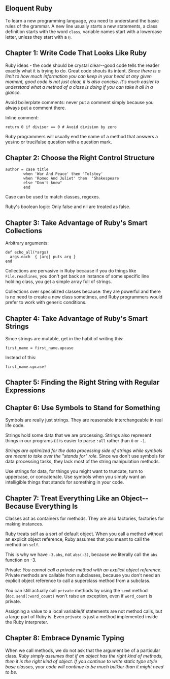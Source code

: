 ## Eloquent Ruby

To learn a new programming language, you need to understand the basic rules of the grammar. A new line usually starts a new statements, a class definition starts with the word `class`, variable names start with a lowercase letter, unless they start with a `@`.

## Chapter 1: Write Code That Looks Like Ruby

Ruby ideas - the code should be crystal clear--good code tells the reader exactly what it is trying to do. Great code shouts its intent. *Since there is a limit to how much information you can keep in your head at any given moment, good code is not just clear, it is also concise. It's much easier to understand what a method of a class is doing if you can take it all in a glance.*

Avoid boilerplate comments: never put a comment simply because you always put a comment there.

Inline comment:

    return 0 if divisor == 0 # Avoid division by zero

Ruby programmers will usually end the name of a method that answers a yes/no or true/false question with a question mark.

## Chapter 2: Choose the Right Control Structure

    author = case title
            when 'War And Peace' then 'Tolstoy'
            when 'Romeo And Juliet' then  'Shakespeare'
            else "Don't know"
            end

Case can be used to match classes, regexes.

Ruby's boolean logic: Only false and nil are treated as false.

## Chapter 3: Take Advantage of Ruby's Smart Collections

Arbitrary arguments:

    def echo_all(*args)
      args.each  { |arg| puts arg }
    end

Collections are pervasive in Ruby because if you do things like `File.readlines`, you don't get back an instance of some specific line holding class, you get a simple array full of strings.

Collections over specialized classes because: they are powerful and there is no need to create a new class sometimes, and Ruby programmers would prefer to work with generic conditions.

## Chapter 4: Take Advantage of Ruby's Smart Strings

Since strings are mutable, get in the habit of writing this:

    first_name = first_name.upcase

Instead of this:

    first_name.upcase!

## Chapter 5: Finding the Right String with Regular Expressions

[TODO]: THIS

##  Chapter 6: Use Symbols to Stand for Something

Symbols are really just strings. They are reasonable interchangeable in real life code.

Strings hold some data that we are processing. Strings also represent things in our programs (it is easier to parse `:all` rather than `0` or `-1`.

*Strings are optimized for the data processing side of strings while symbols are meant to take over the "stands for" role.* Since we don't use symbols for data processing tasks, they lack most of the string manipulation methods.

Use strings for data, for things you might want to truncate, turn to uppercase, or concatenate. Use symbols when you simply want an intelligible things that stands for something in your code.

## Chapter 7: Treat Everything Like an Object--Because Everything Is

Classes act as containers for methods. They are also factories, factories for making instances.

Ruby treats self as a sort of default object. When you call a method without an explicit object reference, Ruby assumes that you meant to call the method on `self`.

This is why we have `-3.abs`, not `abs(-3)`, because we literally call the `abs` function on -3.

Private: *You cannot call a private method with an explicit object reference.* Private methods are callable from subclasses, because you don't need an explicit object reference to call a superclass method from a subclass.

You can still actually call `private` methods by using the `send` method (`doc.send(:word_count)` won't raise an exception, even if `word_count` is private.

Assigning a value to a local variable/if statements are not method calls, but a large part of Ruby is. Even `private` is just a method implemented inside the Ruby interpreter.

## Chapter 8: Embrace Dynamic Typing

When we call methods, we do not ask that the argument be of a particular class. *Ruby simply assumes that if an object has the right kind of methods, then it is the right kind of object. If you continue to write static type style base classes, your code will continue to be much bulkier than it might need to be.*
